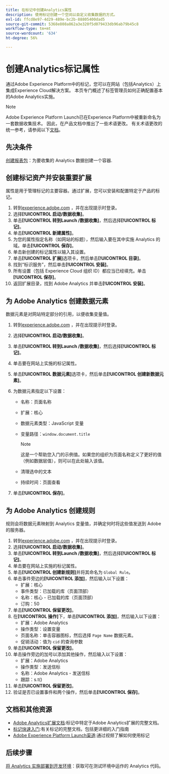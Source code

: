 ```yaml
---
title: 在标记中创建Analytics属性
description: 使用标记创建一个空间以自定义收集数据的方式。
exl-id: ffcd8e97-4d29-489e-bc2b-88805400dad5
source-git-commit: 5368e808a862a3e320f5d079433db96ab79b45c8
workflow-type: tm+mt
source-wordcount: '634'
ht-degree: 56%

---
```


# 创建Analytics标记属性

通过Adobe Experience Platform中的标记，您可以在网站（包括Analytics）上集成Experience Cloud解决方案。 本页专门概述了标签管理员如何正确配置基本的Adobe Analytics实施。

>[!NOTE]
>Adobe Experience Platform Launch已在Experience Platform中被重新命名为一套数据收集技术。 因此，在产品文档中推出了一些术语更改。 有关术语更改的统一参考，请参阅以下[文档](https://experienceleague.adobe.com/docs/experience-platform/tags/term-updates.html?lang=en)。

## 先决条件

[创建报表包](/help/admin/c-manage-report-suites/c-new-report-suite/t-create-a-report-suite.md)：为要收集的 Analytics 数据创建一个容器.

## 创建标记资产并安装重要扩展

属性是用于管理标记的主要容器。通过扩展，您可以安装和配置特定于产品的标记。

1. 转到[experience.adobe.com](https://experience.adobe.com) ，并在出现提示时登录。
1. 选择&#x200B;**[!UICONTROL 启动/数据收集]**。
1. 单击&#x200B;**[!UICONTROL 转到Launch /数据收集]**，然后选择&#x200B;**[!UICONTROL 标记]**。
1. 单击&#x200B;**[!UICONTROL 新建属性]**。
1. 为您的属性指定名称（如网站的标题），然后输入要在其中实施 Analytics 的域。单击&#x200B;**[!UICONTROL 保存]**。
1. 单击新创建的标记属性以输入其设置。
1. 单击&#x200B;**[!UICONTROL 扩展]**&#x200B;选项卡，然后单击&#x200B;**[!UICONTROL 目录]**。
1. 找到“标识服务”，然后单击&#x200B;**[!UICONTROL 安装]**。
1. 所有设置（包括 Experience Cloud 组织 ID）都应当已经填充。单击&#x200B;**[!UICONTROL 保存]**。
1. 返回扩展目录，找到 Adobe Analytics 并单击&#x200B;**[!UICONTROL 安装]**。

## 为 Adobe Analytics 创建数据元素

数据元素是对网站特定部分的引用，以便收集变量值。

1. 转到[experience.adobe.com](https://experience.adobe.com) ，并在出现提示时登录。
1. 选择&#x200B;**[!UICONTROL 启动/数据收集]**。
1. 单击&#x200B;**[!UICONTROL 转到Launch /数据收集]**，然后选择&#x200B;**[!UICONTROL 标记]**。
1. 单击要在网站上实施的标记属性。
1. 单击&#x200B;**[!UICONTROL 数据元素]**&#x200B;选项卡，然后单击&#x200B;**[!UICONTROL 创建新数据元素]**。
1. 为数据元素指定以下设置：

   * 名称：页面名称
   * 扩展：核心
   * 数据元素类型：JavaScript 变量
   * 变量路径：`window.document.title`

      >[!NOTE]
      >
      >这是一个帮助您入门的示例值。如果您的组织为页面名称定义了更好的值（例如数据层值），则可以在此处输入该值。
   * 清理选中的文本
   * 持续时间：页面查看
1. 单击&#x200B;**[!UICONTROL 保存]**。

## 为 Adobe Analytics 创建规则

规则会将数据元素映射到 Analytics 变量值，并确定何时将这些值发送到 Adobe 的服务器。

1. 转到[experience.adobe.com](https://experience.adobe.com) ，并在出现提示时登录。
1. 选择&#x200B;**[!UICONTROL 启动/数据收集]**。
1. 单击&#x200B;**[!UICONTROL 转到Launch /数据收集]**，然后选择&#x200B;**[!UICONTROL 标记]**。
1. 单击要在网站上实施的标记属性。
1. 单击&#x200B;**[!UICONTROL 创建新规则]**&#x200B;并将其命名为 `Global Rule`。
1. 单击事件旁边的&#x200B;**[!UICONTROL 添加]**，然后输入以下设置：
   * 扩展：核心
   * 事件类型：已加载的库（页面顶部）
   * 名称：核心 - 已加载的库（页面顶部）
   * 订购：50
1. 单击&#x200B;**[!UICONTROL 保留更改]**。
1. 在&#x200B;**[!UICONTROL 操作]**&#x200B;下，单击&#x200B;**[!UICONTROL 添加]**，然后输入以下设置：
   * 扩展：Adobe Analytics
   * 操作类型：设置变量
   * 页面名称：单击容器图标，然后选择 `Page Name` 数据元素。
   * 促销活动：值为 `cid` 的查询参数
1. 单击&#x200B;**[!UICONTROL 保留更改]**。
1. 单击操作旁边的加号以添加其他操作，然后输入以下设置：
   * 扩展：Adobe Analytics
   * 操作类型：发送信标
   * 名称：Adobe Analytics - 发送信标
   * 跟踪：s.t()
1. 单击&#x200B;**[!UICONTROL 保留更改]**。
1. 验证是否已设置事件和两个操作，然后单击&#x200B;**[!UICONTROL 保存]**。

## 文档和其他资源

* [Adobe Analytics扩展文档](https://experienceleague.adobe.com/docs/experience-platform/tags/extensions/adobe/analytics/overview.html?lang=en):标记中特定于Adobe Analytics扩展的完整文档。
* [标记快速入门](https://experienceleague.adobe.com/docs/experience-platform/tags/get-started/quick-start.html?lang=en):有关标记的完整文档，包括更详细的入门指南
* [Adobe Experience Platform Launch渠道](https://experienceleague.adobe.com/?lang=zh-Hans?tag=Launch#recommended/solutions/experience-platform):通过视频了解如何使用标记

## 后续步骤

[将 Analytics 实施部署到开发环境](deploy-dev.md)：获取可在测试环境中运作的 Analytics 代码。
